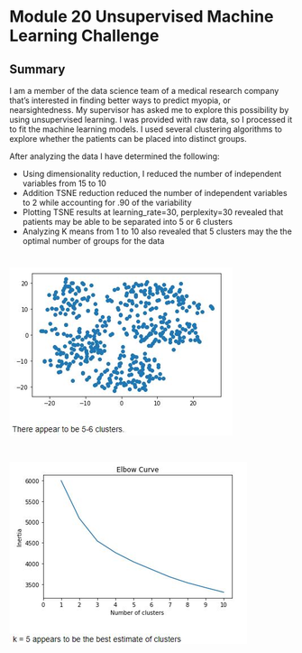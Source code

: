# Module 20 Unsupervised Machine Learning Challenge
## Summary

I am a member of the data science team of a medical research company that’s interested in finding better ways to predict myopia, or nearsightedness. My supervisor has asked me to explore this possibility by using unsupervised learning. I was provided with raw data, so I processed it to fit the machine learning models. I used several clustering algorithms to explore whether the patients can be placed into distinct groups.

After analyzing the data I have determined the following:
- Using dimensionality reduction, I reduced the number of independent variables from 15 to 10  
- Addition TSNE reduction reduced the number of independent variables to 2 while accounting for .90 of the variability
- Plotting TSNE results at learning_rate=30, perplexity=30 revealed that patients may be able to be separated into 5 or 6 clusters
- Analyzing K means from 1 to 10 also revealed that 5 clusters may the the optimal number of groups for the data

# ![banner](https://github.com/sajeanpage/module_20_unsupervised_machine_learning_challenge/blob/291af7e97d4dc1d7e6c8325bc7889f68394064a1/Resources/clusters.JPG)
# ![banner](https://github.com/sajeanpage/module_20_unsupervised_machine_learning_challenge/blob/291af7e97d4dc1d7e6c8325bc7889f68394064a1/Resources/elbow.JPG)
